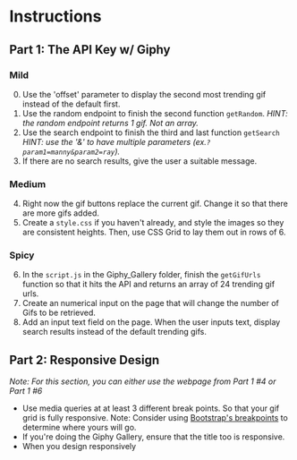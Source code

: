 # Instructions

## Part 1: The API Key w/ Giphy

### Mild
0. Use the 'offset' parameter to display the second most trending gif instead of the default first. 
1. Use the random endpoint to finish the second function `getRandom`. _HINT: the random endpoint returns 1 gif. Not an array._
2. Use the search endpoint to finish the third and last function `getSearch` _HINT: use the '&' to have multiple parameters (ex.`?param1=manny&param2=ray`)._
3. If there are no search results, give the user a suitable message.
### Medium
4. Right now the gif buttons replace the current gif. Change it so that there are more gifs added.
5. Create a `style.css` if you haven't already, and style the images so they are consistent heights. Then, use CSS Grid to lay them out in rows of 6.
### Spicy
6. In the `script.js` in the Giphy_Gallery folder, finish the `getGifUrls` function so that it hits the API and returns an array of 24 trending gif urls.
7. Create an numerical input on the page that will change the number of Gifs to be retrieved.
8. Add an input text field on the page. When the user inputs text, display search results instead of the default trending gifs.


## Part 2: Responsive Design

_Note: For this section, you can either use the webpage from Part 1 #4 or Part 1 #6_

- Use media queries at at least 3 different break points. So that your gif grid is fully responsive.
Note: Consider using [Bootstrap's breakpoints](https://getbootstrap.com/docs/5.0/layout/breakpoints/) to determine where yours will go.
- If you're doing the Giphy Gallery, ensure that the title too is responsive.
- When you design responsively 